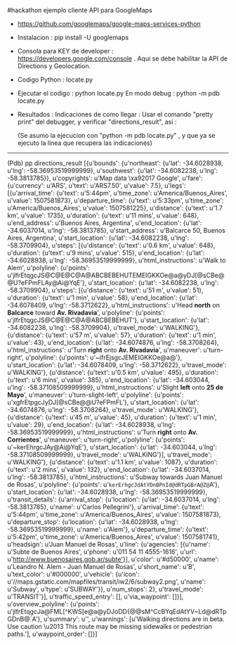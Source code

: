 #hackathon ejemplo cliente API para GoogleMaps

- https://github.com/googlemaps/google-maps-services-python

- Instalacion : pip install -U googlemaps

- Consola para KEY de developer : https://developers.google.com/console . Aqui se debe habilitar la API de Directions y Geolocation.

- Codigo Python : locate.py

- Ejecutar el codigo : python locate.py
  En modo debug      : python -m pdb locate.py

- Resultados : Indicaciones de como llegar : Usar el comando "pretty print" del debugger, y verificar "directions_result", asi :

  (Se asumo la ejecucion con "python -m pdb locate.py" , y que ya se ejecuto la linea que recupera las indicaciones)

----------------------------------------------------------------------------------------------------------------------------------
(Pdb) pp directions_result
[{u'bounds': {u'northeast': {u'lat': -34.6028938,
                             u'lng': -58.36953519999999},
              u'southwest': {u'lat': -34.6082238, u'lng': -58.3813785}},
  u'copyrights': u'Map data \xa92017 Google',
  u'fare': {u'currency': u'ARS', u'text': u'ARS7.50', u'value': 7.5},
  u'legs': [{u'arrival_time': {u'text': u'5:44pm',
                               u'time_zone': u'America/Buenos_Aires',
                               u'value': 1507581873},
             u'departure_time': {u'text': u'5:33pm',
                                 u'time_zone': u'America/Buenos_Aires',
                                 u'value': 1507581225},
             u'distance': {u'text': u'1.7 km', u'value': 1735},
             u'duration': {u'text': u'11 mins', u'value': 648},
             u'end_address': u'Buenos Aires, Argentina',
             u'end_location': {u'lat': -34.6037014, u'lng': -58.3813785},
             u'start_address': u'Balcarce 50, Buenos Aires, Argentina',
             u'start_location': {u'lat': -34.6082238, u'lng': -58.3709904},
             u'steps': [{u'distance': {u'text': u'0.6 km', u'value': 648},
                         u'duration': {u'text': u'9 mins', u'value': 515},
                         u'end_location': {u'lat': -34.6028938,
                                           u'lng': -58.36953519999999},
                         u'html_instructions': u'Walk to Alem',
                         u'polyline': {u'points': u'jlfrEtqgcJS@C@E@C@A@ABCBEBEHUTEMEIGKKOe@a@yDJ[@sCBe@@U?eFPmFLAy@Ai@YqE'},
                         u'start_location': {u'lat': -34.6082238,
                                             u'lng': -58.3709904},
                         u'steps': [{u'distance': {u'text': u'51 m',
                                                   u'value': 51},
                                     u'duration': {u'text': u'1 min',
                                                   u'value': 58},
                                     u'end_location': {u'lat': -34.6078409,
                                                       u'lng': -58.3712622},
                                     u'html_instructions': u'Head <b>north</b> on <b>Balcarce</b> toward <b>Av. Rivadavia</b>',
                                     u'polyline': {u'points': u'jlfrEtqgcJS@C@E@C@A@ABCBEBEHUT'},
                                     u'start_location': {u'lat': -34.6082238,
                                                         u'lng': -58.3709904},
                                     u'travel_mode': u'WALKING'},
                                    {u'distance': {u'text': u'57 m',
                                                   u'value': 57},
                                     u'duration': {u'text': u'1 min',
                                                   u'value': 43},
                                     u'end_location': {u'lat': -34.6074876,
                                                       u'lng': -58.3708264},
                                     u'html_instructions': u'Turn <b>right</b> onto <b>Av. Rivadavia</b>',
                                     u'maneuver': u'turn-right',
                                     u'polyline': {u'points': u'~ifrEjsgcJEMEIGKKOe@a@'},
                                     u'start_location': {u'lat': -34.6078409,
                                                         u'lng': -58.3712622},
                                     u'travel_mode': u'WALKING'},
                                    {u'distance': {u'text': u'0.5 km',
                                                   u'value': 495},
                                     u'duration': {u'text': u'6 mins',
                                                   u'value': 385},
                                     u'end_location': {u'lat': -34.603044,
                                                       u'lng': -58.37108509999999},
                                     u'html_instructions': u'Slight <b>left</b> onto <b>25 de Mayo</b>',
                                     u'maneuver': u'turn-slight-left',
                                     u'polyline': {u'points': u'xgfrEtpgcJyDJ[@sCBe@@U?eFPmFL'},
                                     u'start_location': {u'lat': -34.6074876,
                                                         u'lng': -58.3708264},
                                     u'travel_mode': u'WALKING'},
                                    {u'distance': {u'text': u'45 m',
                                                   u'value': 45},
                                     u'duration': {u'text': u'1 min',
                                                   u'value': 29},
                                     u'end_location': {u'lat': -34.6028938,
                                                       u'lng': -58.36953519999999},
                                     u'html_instructions': u'Turn <b>right</b> onto <b>Av. Corrientes</b>',
                                     u'maneuver': u'turn-right',
                                     u'polyline': {u'points': u'~kerEhrgcJAy@Ai@YqE'},
                                     u'start_location': {u'lat': -34.603044,
                                                         u'lng': -58.37108509999999},
                                     u'travel_mode': u'WALKING'}],
                         u'travel_mode': u'WALKING'},
                        {u'distance': {u'text': u'1.1 km',
                                       u'value': 1087},
                         u'duration': {u'text': u'2 mins', u'value': 132},
                         u'end_location': {u'lat': -34.6037014,
                                           u'lng': -58.3813785},
                         u'html_instructions': u'Subway towards Juan Manuel de Rosas',
                         u'polyline': {u'points': u'`kerErhgcJdAtYDnBPnId@dRTpGBrA@Z@`A'},
                         u'start_location': {u'lat': -34.6028938,
                                             u'lng': -58.36953519999999},
                         u'transit_details': {u'arrival_stop': {u'location': {u'lat': -34.6037014,
                                                                              u'lng': -58.3813785},
                                                                u'name': u'Carlos Pellegrini'},
                                              u'arrival_time': {u'text': u'5:44pm',
                                                                u'time_zone': u'America/Buenos_Aires',
                                                                u'value': 1507581873},
                                              u'departure_stop': {u'location': {u'lat': -34.6028938,
                                                                                u'lng': -58.36953519999999},
                                                                  u'name': u'Alem'},
                                              u'departure_time': {u'text': u'5:42pm',
                                                                  u'time_zone': u'America/Buenos_Aires',
                                                                  u'value': 1507581741},
                                              u'headsign': u'Juan Manuel de Rosas',
                                              u'line': {u'agencies': [{u'name': u'Subte de Buenos Aires',
                                                                       u'phone': u'011 54 11 4555-1616',
                                                                       u'url': u'http://www.buenosaires.gob.ar/subte'}],
                                                        u'color': u'#d50000',
                                                        u'name': u'Leandro N. Alem - Juan Manuel de Rosas',
                                                        u'short_name': u'B',
                                                        u'text_color': u'#000000',
                                                        u'vehicle': {u'icon': u'//maps.gstatic.com/mapfiles/transit/iw2/6/subway2.png',
                                                                     u'name': u'Subway',
                                                                     u'type': u'SUBWAY'}},
                                              u'num_stops': 2},
                         u'travel_mode': u'TRANSIT'}],
             u'traffic_speed_entry': [],
             u'via_waypoint': []}],
  u'overview_polyline': {u'points': u'jlfrEtqgcJa@FML[^KWS[e@a@yDJoDD{@@sM^CcBYqEdAtYV~Ld@dRTpGDnB@`A'},
  u'summary': u'',
  u'warnings': [u'Walking directions are in beta.    Use caution \u2013 This route may be missing sidewalks or pedestrian paths.'],
  u'waypoint_order': []}]

